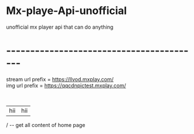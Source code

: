 
# Mx-playe-Api-unofficial
unofficial mx player api that can do anything
<h1>-----------------------------------------</h1>

 
stream url prefix = https://llvod.mxplay.com/ <br>
img url prefix = https://qqcdnpictest.mxplay.com/

<br>
 
 <table>
  <tr><td>hii</td><td>hii</td></tr>
</table>
 
/ -- get all content of home page 
<br>
